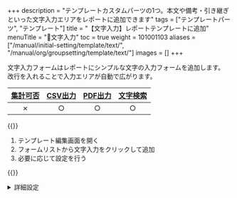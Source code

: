 +++
description = "テンプレートカスタムパーツの1つ。本文や備考・引き継ぎといった文字入力エリアをレポートに追加できます"
tags = ["テンプレートパーツ", "テンプレート"]
title = "【文字入力】レポートテンプレートに追加"
menuTitle = "🧩文字入力"
toc = true
weight = 101001103
aliases = ["/manual/initial-setting/template/text/", "/manual/org/groupsetting/template/text/"]
images = []
+++

文字入力フォームはレポートにシンプルな文字の入力フォームを追加します。
改行を入れることで入力エリアが自動で広がります。

|[集計可否](/docs/manual/analytics/)|[CSV出力](/docs/manual/analytics/csv/)|[PDF出力](/docs/manual/read-report/pdf/)|[文字検索](/docs/manual/read-report/list/)|
|:---:|:---:|:---:|:---:|
|✗|○|○|○|

{{<icatch filename="input-method-keyboard" msg="文字入力フォームはレポートの本文や引き継ぎの入力に最適"  fontsize="30px" alice="ok">}}





1. テンプレート編集画面を開く
2. フォームリストから文字入力をクリックして追加
3. 必要に応じて設定を行う

{{<appscreen filename="template-edit-text" title="テキスト入力をテンプレートに追加した画面イメージ">}}



<details>
  <summary>詳細設定</summary>

<dl class="basic">
  <dt>入力必須</dt>
  <dd>これがONの場合、レポート提出時に文字が空欄だとレポートが提出できなくなります</dd>
  <dt>初期値</dt>
  <dd>レポート新規作成時に最初から文字を入力済みにできます。不要の場合は空欄にしておきます</dd>
</dl>

補足:[共通設定事項](/docs/manual/initial-setting/template/make/#common_setting)

</details>


